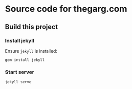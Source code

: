 # Source code for thegarg.com
## Build this project

### Install jekyll

Ensure `jekyll` is installed:

```
gem install jekyll
```

### Start server

```
jekyll serve
```